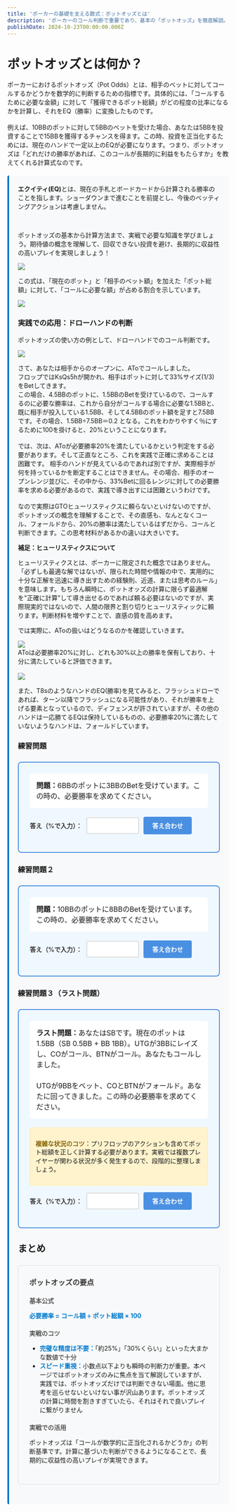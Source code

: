 ```yaml
---
title: 'ポーカーの基礎を支える数式：ポットオッズとは'
description: 'ポーカーのコール判断で重要であり、基本の「ポットオッズ」を徹底解説。計算方法、必要勝率の概念、そして具体的や練習問題も用意して解説します。'
publishDate: 2024-10-23T00:00:00.000Z
---
```


<div class="article-content">

# ポットオッズとは何か？

ポーカーにおけるポットオッズ（Pot Odds）とは、相手のベットに対してコールするかどうかを数学的に判断するための指標です。具体的には、「コールするために必要な金額」に対して「獲得できるポット総額」がどの程度の比率になるかを計算し、それをEQ（勝率）に変換したものです。
<br><br>
例えば、10BBのポットに対して5BBのベットを受けた場合、あなたは5BBを投資することで15BBを獲得するチャンスを得ます。この時、投資を正当化するためには、現在のハンドで一定以上のEQが必要になります。つまり、ポットオッズは「どれだけの勝率があれば、このコールが長期的に利益をもたらすか」を教えてくれる計算式なのです。

<div class="terminology-box">
<div class="term-item">
<strong>エクイティ(EQ)</strong>とは、現在の手札とボードカードから計算される勝率のことを指します。ショーダウンまで進むことを前提とし、今後のベッティングアクションは考慮しません。
</div>
<style>
.terminology-box {
  background-color: #f8f9fa;
  border-left: 4px solid #007acc;
  padding: 20px;
  margin: 20px 0;
  border-radius: 4px;
}

.term-item {
  margin-bottom: 15px;
  line-height: 1.6;
}

.term-item:last-child {
  margin-bottom: 0;
}

.term-item strong {
  color: #007acc;
  font-weight: 600;
}
</style>

<br>

ポットオッズの基本から計算方法まで、実戦で必要な知識を学びましょう。期待値の概念を理解して、回収できない投資を避け、長期的に収益性の高いプレイを実現しましょう！

<img src="/images/blog/odds.png" /><br>

この式は、「現在のポット」と「相手のベット額」を加えた「ポット総額」に対して、「コールに必要な額」が占める割合を示しています。

<img src="/images/blog/odds2.png" /><br>

### 実践での応用：ドローハンドの判断

ポットオッズの使い方の例として、ドローハンドでのコール判断です。

<img src="/images/blog/odds3.png" /><br>

さて、あなたは相手からのオープンに、AToでコールしました。<br>
フロップではKsQs5hが開かれ、相手はポットに対して33%サイズ(1/3)をBetしてきます。<br>
この場合、4.5BBのポットに、1.5BBのBetを受けているので、コールするのに必要な勝率は、これから自分がコールする場合に必要な1.5BBと、既に相手が投入している1.5BB、そして4.5BBのポット額を足すと7.5BBです。その場合、1.5BB÷7.5BB＝0.2 となる。これをわかりやすく％にするために100を掛けると、20%ということになります。<br><br>
では、次は、AToが必要勝率20%を満たしているかという判定をする必要があります。そして正直なところ、これを実践で正確に求めることは困難です。
相手のハンドが見えているのであれば別ですが、実際相手が何を持っているかを断定することはできません。その場合、相手のオープンレンジ並びに、その中から、33%Betに回るレンジに対しての必要勝率を求める必要があるので、実践で導き出すには困難というわけです。<br><br>
なので実際はGTOヒューリスティクスに頼らないといけないのですが、ポットオッズの概念を理解することで、その直感も、なんとなくコール、フォールドから、20%の勝率は満たしているはずだから、コールと判断できます。この思考材料があるかの違いは大きいです。

<div class="side-note">
<p><strong>補足：ヒューリスティクスについて</strong></p>
<p>ヒューリスティクスとは、ポーカーに限定された概念ではありません。「必ずしも最適な解ではないが、限られた時間や情報の中で、実用的に十分な正解を迅速に導き出すための経験則、近道、または思考のルール」を意味します。もちろん瞬時に、ポットオッズの計算に限らず最適解を"正確に計算"して導き出せるのであれば頼る必要はないのですが、実際現実的ではないので、人間の限界と割り切りヒューリスティックに頼ります。判断材料を増やすことで、直感の質を高めます。</p>
</div>

では実際に、AToの扱いはどうなるのかを確認していきます。<br>

<img src="/images/blog/odds4.png" /><br>
AToは必要勝率20%に対し、どれも30%以上の勝率を保有しており、十分に満たしていると評価できます。<br><br>
<img src="/images/blog/odds5.png" /><br>

また、T8sのようなハンドのEQ(勝率)を見てみると、フラッシュドローであれば、ターン以降でフラッシュになる可能性があり、それが勝率を上げる要素となっているので、ディフェンスが許されていますが、その他のハンドは一応勝てるEQは保持しているものの、必要勝率20%に満たしていないようなハンドは、フォールドしています。

### 練習問題

<div class="quiz-container">
<div class="quiz-question">
<strong>問題：</strong>6BBのポットに3BBのBetを受けています。この時の、必要勝率を求めてください。
</div>

<div class="quiz-input-section">
<label for="answer-input">答え（%で入力）：</label>
<input type="number" id="answer-input" min="0" max="100" step="1">
<button id="check-answer" onclick="checkAnswer()">答え合わせ</button>
</div>

<div id="quiz-result" class="quiz-result hidden">
</div>

<div id="quiz-explanation" class="quiz-explanation hidden">
<h4>解説：</h4>
<p><strong>計算過程</strong></p>
<ol>
<li>現在のポット：6BB</li>
<li>相手のベット：3BB</li>
<li>コール額：3BB</li>
<li>ポット総額：6BB + 3BB + 3BB = 12BB</li>
<li>必要勝率 = 3BB ÷ 12BB = 0.25 = <strong>25%</strong></li>
</ol>
<p>この場合、25%以上の勝率があればコールが正当化されます。</p>
</div>
</div>

### 練習問題２

<div class="quiz-container">
<div class="quiz-question">
<strong>問題：</strong>10BBのポットに8BBのBetを受けています。この時の、必要勝率を求めてください。
</div>

<div class="quiz-input-section">
<label for="answer-input-2">答え（%で入力）：</label>
<input type="number" id="answer-input-2" placeholder="
" min="0" max="100" step="1">
<button id="check-answer-2" onclick="checkAnswer2()">答え合わせ</button>
</div>

<div id="quiz-result-2" class="quiz-result hidden">
</div>

<div id="quiz-explanation-2" class="quiz-explanation hidden">
<h4>解説：</h4>
<p><strong>計算過程</strong></p>
<ol>
<li>現在のポット：10BB</li>
<li>相手のベット：8BB</li>
<li>コール額：8BB</li>
<li>ポット総額：10BB + 8BB + 8BB = 26BB</li>
<li>必要勝率 = 8BB ÷ 26BB ≈ 0.308 = <strong>約30.8%</strong></li>
</ol>
<p>この場合、約31%以上の勝率があればコールが正当化されます。実戦では「約31%」として覚えておけば十分です。</p>
</div>
</div>

### 練習問題３（ラスト問題）

<div class="quiz-container">
<div class="quiz-question">
<strong>ラスト問題：</strong>あなたはSBです。現在のポットは1.5BB（SB 0.5BB + BB 1BB）。UTGが3BBにレイズし、COがコール、BTNがコール。あなたもコールしました。<br><br>
UTGが9BBをベット、COとBTNがフォールド。あなたに回ってきました。この時の必要勝率を求めてください。
</div>

<div class="calculation-note">
<p><strong>複雑な状況のコツ：</strong>プリフロップのアクションも含めてポット総額を正しく計算する必要があります。実戦では複数プレイヤーが関わる状況が多く発生するので、段階的に整理しましょう。</p>
</div>

<div class="quiz-input-section">
<label for="answer-input-3">答え（%で入力）：</label>
<input type="number" id="answer-input-3" placeholder="" min="0" max="100" step="1">
<button id="check-answer-3" onclick="checkAnswer3()">答え合わせ</button>
</div>

<div id="quiz-result-3" class="quiz-result hidden">
</div>

<div id="quiz-explanation-3" class="quiz-explanation hidden">
<h4>解説：</h4>
<p><strong>計算過程（複雑な状況の整理）</strong></p>
<ol>
<li><strong>プリフロップ後のポット：</strong>SB(0.5) + BB(1) + UTG(3) + CO(3) + BTN(3) + あなた(3) = 13.5BB</li>
<li><strong>フロップでのベット：</strong>UTG が 9BB をベット</li>
<li><strong>現在のポット：</strong>13.5BB + 9BB = 22.5BB</li>
<li><strong>あなたのコール額：</strong>9BB</li>
<li><strong>ポット総額：</strong>22.5BB + 9BB = 31.5BB</li>
<li><strong>必要勝率：</strong>9BB ÷ 31.5BB ≈ 0.286 = <strong>約28.6%</strong></li>
</ol>
<p>この場合、約29%以上の勝率があればコールが正当化されます。<br>
<strong>実戦のコツ：</strong>複雑な状況では、まずポット総額を正確に把握することが重要です！</p>
</div>
</div>

<style>
.quiz-container {
  background-color: #f0f8ff;
  border: 2px solid #4a90e2;
  border-radius: 8px;
  padding: 25px;
  margin: 25px 0;
}



.quiz-question {
  background-color: white;
  padding: 15px;
  border-radius: 6px;
  margin-bottom: 20px;
  font-size: 16px;
  line-height: 1.5;
}

.calculation-note {
  background-color: #fff3cd;
  border: 1px solid #ffeaa7;
  border-radius: 4px;
  padding: 12px;
  margin-bottom: 15px;
  font-size: 14px;
  line-height: 1.4;
}

.calculation-note strong {
  color: #856404;
}

.quiz-input-section {
  display: flex;
  align-items: center;
  gap: 10px;
  margin-bottom: 15px;
  flex-wrap: wrap;
}

.quiz-input-section label {
  font-weight: 600;
  color: #333;
}

#answer-input {
  padding: 8px 12px;
  border: 2px solid #ddd;
  border-radius: 4px;
  font-size: 16px;
  width: 120px;
}

#answer-input:focus, #answer-input-2:focus, #answer-input-3:focus {
  outline: none;
  border-color: #4a90e2;
}

#answer-input-2, #answer-input-3 {
  padding: 8px 12px;
  border: 2px solid #ddd;
  border-radius: 4px;
  font-size: 16px;
  width: 120px;
}

#check-answer, #check-answer-2, #check-answer-3 {
  background-color: #4a90e2;
  color: white;
  border: none;
  padding: 10px 20px;
  border-radius: 4px;
  cursor: pointer;
  font-size: 14px;
  font-weight: 600;
  transition: background-color 0.3s;
}

#check-answer:hover, #check-answer-2:hover, #check-answer-3:hover {
  background-color: #357abd;
}



.quiz-result {
  padding: 15px;
  border-radius: 6px;
  margin-bottom: 15px;
  font-weight: 600;
  text-align: center;
}

.quiz-result.correct {
  background-color: #d4edda;
  color: #155724;
  border: 2px solid #c3e6cb;
}

.quiz-result.incorrect {
  background-color: #f8d7da;
  color: #721c24;
  border: 2px solid #f5c6cb;
}

.quiz-explanation {
  background-color: white;
  padding: 20px;
  border-radius: 6px;
  border-left: 4px solid #4a90e2;
}

.quiz-explanation h4 {
  color: #4a90e2;
  margin-top: 0;
}

.quiz-explanation ol {
  padding-left: 20px;
}

.quiz-explanation li {
  margin-bottom: 5px;
}

.hidden {
  display: none;
}

@media (max-width: 600px) {
  .quiz-input-section {
    flex-direction: column;
    align-items: stretch;
  }
  
  #answer-input, #answer-input-2, #answer-input-3 {
    width: 100%;
  }
}
</style>

<script>
function checkAnswer() {
  const userAnswer = parseFloat(document.getElementById('answer-input').value);
  const correctAnswer = 25;
  const tolerance = 1.0; // 1%の誤差を許容
  
  const resultDiv = document.getElementById('quiz-result');
  const explanationDiv = document.getElementById('quiz-explanation');
  
  if (isNaN(userAnswer)) {
    resultDiv.innerHTML = '数値を入力してください。';
    resultDiv.className = 'quiz-result incorrect';
    resultDiv.classList.remove('hidden');
    explanationDiv.classList.add('hidden');
    return;
  }
  
  if (Math.abs(userAnswer - correctAnswer) <= tolerance) {
    resultDiv.innerHTML = '🎉 正解です！よく理解できていますね。';
    resultDiv.className = 'quiz-result correct';
  } else {
    resultDiv.innerHTML = `❌ 不正解です。正解は25%です。<br>あなたの回答: ${userAnswer}%`;
    resultDiv.className = 'quiz-result incorrect';
  }
  
  resultDiv.classList.remove('hidden');
  explanationDiv.classList.remove('hidden');
}

// 2つ目のクイズ用の関数
function checkAnswer2() {
  const userAnswer = parseFloat(document.getElementById('answer-input-2').value);
  const correctAnswer = 30.8;
  const tolerance = 1.5; // 少し広めの誤差を許容
  
  const resultDiv = document.getElementById('quiz-result-2');
  const explanationDiv = document.getElementById('quiz-explanation-2');
  
  if (isNaN(userAnswer)) {
    resultDiv.innerHTML = '数値を入力してください。';
    resultDiv.className = 'quiz-result incorrect';
    resultDiv.classList.remove('hidden');
    explanationDiv.classList.add('hidden');
    return;
  }
  
  if (Math.abs(userAnswer - correctAnswer) <= tolerance) {
    resultDiv.innerHTML = '🎉 正解です！実戦的な計算力が身についていますね。';
    resultDiv.className = 'quiz-result correct';
  } else {
    resultDiv.innerHTML = `❌ 不正解です。正解は約31%（厳密には30.8%）です。<br>あなたの回答: ${userAnswer}%`;
    resultDiv.className = 'quiz-result incorrect';
  }
  
  resultDiv.classList.remove('hidden');
  explanationDiv.classList.remove('hidden');
}

// Enterキーでも答え合わせできるように
document.getElementById('answer-input').addEventListener('keypress', function(e) {
  if (e.key === 'Enter') {
    checkAnswer();
  }
});

document.getElementById('answer-input-2').addEventListener('keypress', function(e) {
  if (e.key === 'Enter') {
    checkAnswer2();
  }
});

// 3つ目のクイズ用の関数（高難易度）
function checkAnswer3() {
  const userAnswer = parseFloat(document.getElementById('answer-input-3').value);
  const correctAnswer = 28.6;
  const tolerance = 2.0; // 複雑な計算なので少し広めの誤差を許容
  
  const resultDiv = document.getElementById('quiz-result-3');
  const explanationDiv = document.getElementById('quiz-explanation-3');
  
  if (isNaN(userAnswer)) {
    resultDiv.innerHTML = '数値を入力してください。';
    resultDiv.className = 'quiz-result incorrect';
    resultDiv.classList.remove('hidden');
    explanationDiv.classList.add('hidden');
    return;
  }
  
  if (Math.abs(userAnswer - correctAnswer) <= tolerance) {
    resultDiv.innerHTML = '🎉 素晴らしい！複雑な状況での計算を正確にできています。実戦力が高いですね！';
    resultDiv.className = 'quiz-result correct';
  } else {
    resultDiv.innerHTML = `❌ 不正解です。正解は約29%（厳密には28.6%）です。<br>複雑な状況では段階的に計算することが重要です。<br>あなたの回答: ${userAnswer}%`;
    resultDiv.className = 'quiz-result incorrect';
  }
  
  resultDiv.classList.remove('hidden');
  explanationDiv.classList.remove('hidden');
}

document.getElementById('answer-input-3').addEventListener('keypress', function(e) {
  if (e.key === 'Enter') {
    checkAnswer3();
  }
});
</script>

## まとめ

<div class="summary-box">
<h3>ポットオッズの要点</h3>

<div class="summary-item">
<h4>基本公式</h4>
<p><strong>必要勝率 = コール額 ÷ ポット総額 × 100</strong></p>
</div>

<div class="summary-item">
<h4>実戦のコツ</h4>
<ul>
<li><strong>完璧な精度は不要：</strong>「約25%」「30%くらい」といった大まかな数値で十分</li>
<li><strong>スピード重視：</strong>小数点以下よりも瞬時の判断力が重要。本ページではポットオッズのみに焦点を当て解説していますが、実践では、ポットオッズだけでは判断できない場面。他に思考を巡らせないといけない事が沢山あります。ポットオッズの計算に時間を割きすぎていたら、それはそれで良いプレイに繋がりません</li>
</ul>
</div>

<div class="summary-item">
<h4>実戦での活用</h4>
<p>ポットオッズは「コールが数学的に正当化されるかどうか」の判断基準です。計算に基づいた判断ができるようになることで、長期的に収益性の高いプレイが実現できます。</p>
</div>


<style>
.summary-box {
  background-color: #f8f9fa;
  border: 1px solid #ddd;
  border-radius: 6px;
  padding: 25px;
  margin: 25px 0;
}

.summary-box h3 {
  margin-top: 0;
  margin-bottom: 20px;
  color: #333;
}

.summary-item {
  margin-bottom: 20px;
}

.summary-item:last-child {
  margin-bottom: 0;
}

.summary-item h4 {
  margin-top: 0;
  margin-bottom: 10px;
  color: #555;
}

.summary-item strong {
  color: #007acc;
}
</style>

</div>





